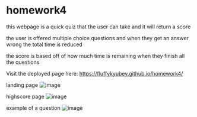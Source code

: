# homework4

this webpage is a quick quiz that the user can take and it will return a score 

the user is offered multiple choice questions and when they get an answer wrong the total time is reduced

the score is based off of how much time is remaining when they finish all the questions 

Visit the deployed page here: https://fluffykyubey.github.io/homework4/


landing page
![image](https://user-images.githubusercontent.com/99785393/163947905-ddf672a2-d254-42e6-ab1b-f077095be14e.png)

highscore page 
![image](https://user-images.githubusercontent.com/99785393/163948662-f11aa5f7-875d-49b3-88e9-fbbcb2ba9efb.png)

example of a question
![image](https://user-images.githubusercontent.com/99785393/163948752-30a65810-958c-4a10-97f5-6b1755bfac89.png)
